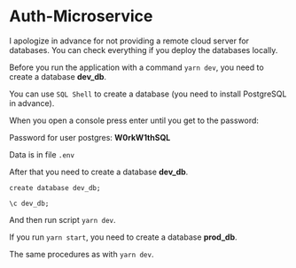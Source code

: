 # Auth-Microservice

I apologize in advance for not providing a remote cloud server for databases. You can check everything if you deploy the databases locally. 

Before you run the application with a command `yarn dev`, you need to create a database **dev_db**. 

You can use `SQL Shell` to create a database (you need to install PostgreSQL in advance).

When you open a console press enter until you get to the password:

Password for user postgres: **W0rkW1thSQL**

Data is in file `.env`

After that you need to create a database **dev_db**.

 `create database dev_db;`
 
 `\c dev_db;`

And then run script `yarn dev`.

If you run `yarn start`, you need to create a database **prod_db**. 

The same procedures as with  `yarn dev`.


